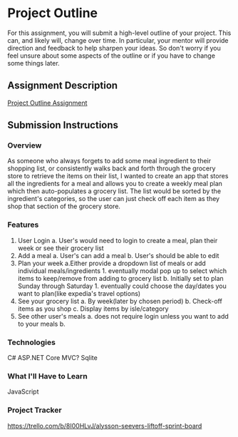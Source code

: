 # Project Outline
For this assignment, you will submit a high-level outline of your project. This can, and likely will, change over time. In particular, your mentor will provide direction and feedback to help sharpen your ideas. So don't worry if you feel unsure about some aspects of the outline or if you have to change some things later.

## Assignment Description
[Project Outline Assignment](https://education.launchcode.org/liftoff/modules/assignments/project-outline)

## Submission Instructions

### Overview
As someone who always forgets to add some meal ingredient to their shopping list, or consistently walks back and forth through the grocery store to retrieve the items on their list, I wanted to create an app that stores all the ingredients for a meal and allows you to create a weekly meal plan which then auto-populates a grocery list. The list would be sorted by the ingredient's categories, so the user can just check off each item as they shop that section of the grocery store. 

### Features
1. User Login
    a. User's would need to login to create a meal, plan their week  or see their grocery list
2. Add a meal
    a. User's can add a meal 
    b. User's should be able to edit 
3. Plan your week
    a.Either provide a dropdown list of meals or add individual meals/ingredients
        1. eventually modal pop up to select which items to keep/remove from adding to grocery list
    b. Initially set to plan Sunday through Saturday
        1. eventually could choose the day/dates you want to plan(like expedia's travel options)
4. See your grocery list
    a. By week(later by chosen period)
    b. Check-off items as you shop
    c. Display items by isle/category
5. See other user's meals
    a. does not require login unless you want to add to your meals
    b. 


### Technologies
C#
ASP.NET Core
MVC?
Sqlite

### What I'll Have to Learn
JavaScript

### Project Tracker
https://trello.com/b/8I00HLvJ/alysson-seevers-liftoff-sprint-board
